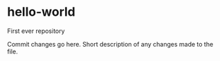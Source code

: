 # hello-world
First ever repository

Commit changes go here. Short description of any changes made to the file.
